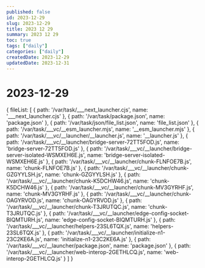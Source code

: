 ```yaml
---
published: false
id: 2023-12-29
slug: 2023-12-29
title: 2023 12 29
summary: 2023 12 29
toc: true
tags: ["daily"]
categories: ["daily"]
createdDate: 2023-12-29
updatedDate: 2023-12-31
---
```


# 2023-12-29

{
  fileList: [
    {
      path: '/var/task/___next_launcher.cjs',
      name: '___next_launcher.cjs'
    },
    { path: '/var/task/package.json', name: 'package.json' },
    { path: '/var/task/json/file_list.json', name: 'file_list.json' },
    {
      path: '/var/task/___vc/__esm_launcher.mjs',
      name: '__esm_launcher.mjs'
    },
    {
      path: '/var/task/___vc/__launcher/__launcher.js',
      name: '__launcher.js'
    },
    {
      path: '/var/task/___vc/__launcher/bridge-server-72TT5FOD.js',
      name: 'bridge-server-72TT5FOD.js'
    },
    {
      path: '/var/task/___vc/__launcher/bridge-server-isolated-WSMXEH6E.js',
      name: 'bridge-server-isolated-WSMXEH6E.js'
    },
    {
      path: '/var/task/___vc/__launcher/chunk-FLNFOE7B.js',
      name: 'chunk-FLNFOE7B.js'
    },
    {
      path: '/var/task/___vc/__launcher/chunk-GZGYYLSH.js',
      name: 'chunk-GZGYYLSH.js'
    },
    {
      path: '/var/task/___vc/__launcher/chunk-K5DCHW46.js',
      name: 'chunk-K5DCHW46.js'
    },
    {
      path: '/var/task/___vc/__launcher/chunk-MV3GYRHF.js',
      name: 'chunk-MV3GYRHF.js'
    },
    {
      path: '/var/task/___vc/__launcher/chunk-OAGYRVOD.js',
      name: 'chunk-OAGYRVOD.js'
    },
    {
      path: '/var/task/___vc/__launcher/chunk-T3JRUTQC.js',
      name: 'chunk-T3JRUTQC.js'
    },
    {
      path: '/var/task/___vc/__launcher/edge-config-socket-BIQMTURH.js',
      name: 'edge-config-socket-BIQMTURH.js'
    },
    {
      path: '/var/task/___vc/__launcher/helpers-23SL6TQX.js',
      name: 'helpers-23SL6TQX.js'
    },
    {
      path: '/var/task/___vc/__launcher/initialize-n1-23C2KE6A.js',
      name: 'initialize-n1-23C2KE6A.js'
    },
    {
      path: '/var/task/___vc/__launcher/package.json',
      name: 'package.json'
    },
    {
      path: '/var/task/___vc/__launcher/web-interop-2GETHLCQ.js',
      name: 'web-interop-2GETHLCQ.js'
    }
  ]
}
